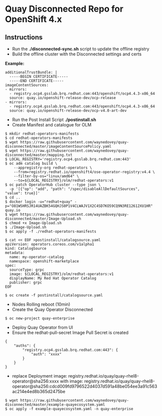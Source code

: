 # Quay Disconnected Repo for OpenShift 4.x

## Instructions

* Run the **./disconnected-sync.sh** script to update the offline registry
* Build the offline cluster with the Disconnected settings and certs 

**Example:**

```
additionalTrustBundle: |
  -----BEGIN CERTIFICATE-----
  -----END CERTIFICATE-----
imageContentSources:
- mirrors:
  - registry.ocp4.gsslab.brq.redhat.com:443/openshift/ocp4.4.3-x86_64
  source: quay.io/openshift-release-dev/ocp-release
- mirrors:
  - registry.ocp4.gsslab.brq.redhat.com:443/openshift/ocp4.4.3-x86_64
  source: quay.io/openshift-release-dev/ocp-v4.0-art-dev
```
  
* Run the Post Install Script **./postinstall.sh** 
* Create Manifest and catalogue for OLM

```
$ mkdir redhat-operators-manifests
$ cd redhat-operators-manifests
$ wget https://raw.githubusercontent.com/waynedovey/quay-disconnected/master/imageContentSourcePolicy.yaml
$ wget https://raw.githubusercontent.com/waynedovey/quay-disconnected/master/mapping.txt
$ LOCAL_REGISTRY='registry.ocp4.gsslab.brq.redhat.com:443'
$ oc adm catalog build \
    --appregistry-org redhat-operators \
    --from=registry.redhat.io/openshift4/ose-operator-registry:v4.4 \
    --filter-by-os="linux/amd64" \
    --to=${LOCAL_REGISTRY}/olm/redhat-operators:v1
$ oc patch OperatorHub cluster --type json \
  -p '[{"op": "add", "path": "/spec/disableAllDefaultSources", "value": true}]'  
$ cd ..
$ docker login -u="redhat+quay" -p="O81WSHRSJR14UAZBK54GQHJS0P1V4CLWAJV1X2C4SD7KO59CQ9N3RE12612XU1HR" quay.io
$ wget https://raw.githubusercontent.com/waynedovey/quay-disconnected/master/Image-Upload.sh
$ chmod +x Image-Upload.sh
$ ./Image-Upload.sh
$ oc apply -f ./redhat-operators-manifests

$ cat << EOF >postinstall/catalogsource.yaml
apiVersion: operators.coreos.com/v1alpha1
kind: CatalogSource
metadata:
  name: my-operator-catalog
  namespace: openshift-marketplace
spec:
  sourceType: grpc
  image: ${LOCAL_REGISTRY}/olm/redhat-operators:v1
  displayName: My Red Hat Operator Catalog
  publisher: grpc
EOF

$ oc create -f postinstall/catalogsource.yaml
```

* Nodes Rolling reboot (10min)
* Create the Quay Operator Disconnected 

```
$ oc new-project quay-enterprise
```

* Deploy Quay Operator from UI
* Ensure the redhat-pull-secret Image Pull Secret is created 
```
{
	"auths": {
		"registry.ocp4.gsslab.brq.redhat.com:443": {
			"auth": "xxxx"
		}
	}
}
```

* replace Deployment image: registry.redhat.io/quay/quay-rhel8-operator@sha256:xxxx with image: registry.redhat.io/quay/quay-rhel8-operator@sha256:cdcd009fd9796522d4037d591a48be054ee3a91c563ac214e4ed8b365d2475be

```
$ wget https://raw.githubusercontent.com/waynedovey/quay-disconnected/master/example-quayecosystem.yaml
$ oc apply -f example-quayecosystem.yaml -n quay-enterprise
```


